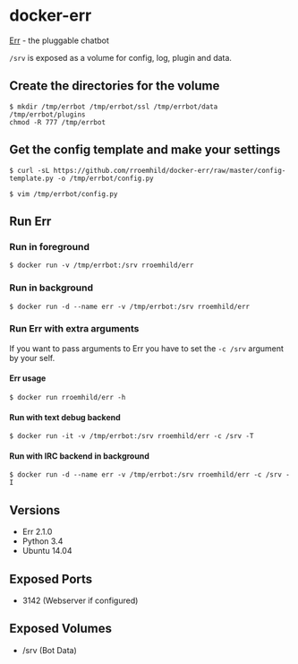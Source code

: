 # docker-err

[Err][err] - the pluggable chatbot

`/srv` is exposed as a volume for config, log, plugin and data.

[err]: http://errbot.net

## Create the directories for the volume

```
$ mkdir /tmp/errbot /tmp/errbot/ssl /tmp/errbot/data /tmp/errbot/plugins
chmod -R 777 /tmp/errbot
```

## Get the config template and make your settings

```
$ curl -sL https://github.com/rroemhild/docker-err/raw/master/config-template.py -o /tmp/errbot/config.py
```

```
$ vim /tmp/errbot/config.py
```

## Run Err

### Run in foreground

```
$ docker run -v /tmp/errbot:/srv rroemhild/err
```

### Run in background

```
$ docker run -d --name err -v /tmp/errbot:/srv rroemhild/err
```

### Run Err with extra arguments

If you want to pass arguments to Err you have to set the `-c /srv` argument by your self.

#### Err usage

```
$ docker run rroemhild/err -h
```

#### Run with text debug backend

```
$ docker run -it -v /tmp/errbot:/srv rroemhild/err -c /srv -T
```

#### Run with IRC backend in background

```
$ docker run -d --name err -v /tmp/errbot:/srv rroemhild/err -c /srv -I
```

## Versions

* Err 2.1.0
* Python 3.4
* Ubuntu 14.04

## Exposed Ports

* 3142 (Webserver if configured)

## Exposed Volumes

* /srv (Bot Data)
